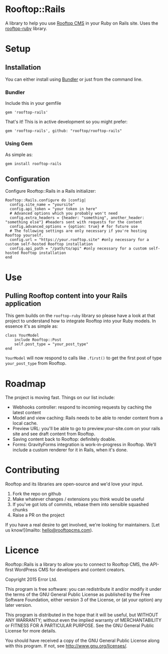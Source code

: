 # Rooftop::Rails
A library to help you use [Rooftop CMS](https://www.rooftopcms.com) in your Ruby on Rails site. Uses the [rooftop-ruby](http://github.com/rooftopcms/rooftop-ruby) library.

# Setup

## Installation

You can either install using [Bundler](http://bundler.io) or just from the command line.

### Bundler
Include this in your gemfile

`gem 'rooftop-rails'`

That's it! This is in active development so you might prefer:

`gem 'rooftop-rails', github: "rooftop/rooftop-rails"`
 
### Using Gem
As simple as:

`gem install rooftop-rails`

## Configuration
Configure Rooftop::Rails in a Rails initializer:

```
Rooftop::Rails.configure do |config|
  config.site_name = "yoursite"
  config.api_token = "your token in here"
  # Advanced options which you probably won't need
  config.extra_headers = {header: "something", another_header: "something else"} #headers sent with requests for the content
  config.advanced_options = {option: true} # for future use
  # The following settings are only necessary if you're hosting Rooftop yourself.
  config.url = "https://your.rooftop.site" #only necessary for a custom self-hosted Rooftop installation
  config.api_path = "/path/to/api" #only necessary for a custom self-hosted Rooftop installation
end
```
# Use

## Pulling Rooftop content into your Rails application
This gem builds on the `rooftop-ruby` library so please have a look at that project to understand how to integrate Rooftop into your Ruby models. In essence it's as simple as:

```
class YourModel
    include Rooftop::Post
    self.post_type = "your_post_type"
end
```

`YourModel` will now respond to calls like `.first()` to get the first post of type `your_post_type` from Rooftop.

# Roadmap
The project is moving fast. Things on our list include:

* Webhooks controller: respond to incoming requests by caching the latest content
* Model and view caching: Rails needs to be able to render content from a local cache.
* Preview URL: you'll be able to go to preview.your-site.com on your rails site and see draft content from Rooftop.
* Saving content back to Rooftop: definitely doable.
* Forms: GravityForms integration is work-in-progress in Rooftop. We'll include a custom renderer for it in Rails, when it's done.

# Contributing
 Rooftop and its libraries are open-source and we'd love your input.
 
 1. Fork the repo on github
 2.  Make whatever changes / extensions you think would be useful
 3. If you've got lots of commits, rebase them into sensible squashed chunks
 4. Raise a PR on the project
 
 If you have a real desire to get involved, we're looking for maintainers. [Let us know!](mailto: hello@rooftopcms.com).
 

# Licence
Rooftop::Rails is a library to allow you to connect to Rooftop CMS, the API-first WordPress CMS for developers and content creators.

Copyright 2015 Error Ltd.

This program is free software: you can redistribute it and/or modify
it under the terms of the GNU General Public License as published by
the Free Software Foundation, either version 3 of the License, or
(at your option) any later version.

This program is distributed in the hope that it will be useful,
but WITHOUT ANY WARRANTY; without even the implied warranty of
MERCHANTABILITY or FITNESS FOR A PARTICULAR PURPOSE.  See the
GNU General Public License for more details.

You should have received a copy of the GNU General Public License
along with this program.  If not, see <http://www.gnu.org/licenses/>.
